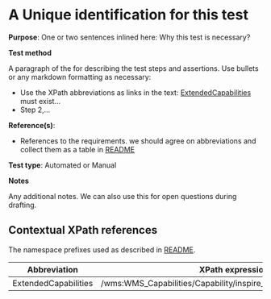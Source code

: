 # A Unique identification for this test

**Purpose**: One or two sentences inlined here: Why this test is necessary?

**Test method**

A paragraph of the for describing the test steps and assertions. Use bullets or any markdown formatting as necessary:

* Use the XPath abbreviations as links in the text: [ExtendedCapabilities](#extendedCapabilities) must exist...
* Step 2,...

**Reference(s)**: 

* References to the requirements. we should agree on abbreviations and collect them as a table in [README](http://inspire.ec.europa.eu/id/ats/download-wfs/3.1/README.md)

**Test type**: Automated or Manual

**Notes**

Any additional notes. We can also use this for open questions during drafting.

## Contextual XPath references

The namespace prefixes used as described in [README](http://inspire.ec.europa.eu/id/ats/download-wfs/3.1/README.md#namespaces).

Abbreviation                                               |  XPath expression
---------------------------------------------------------- | -------------------------------------------------------------------------
ExtendedCapabilities <a name="extendedCapabilities"></a>   | /wms:WMS_Capabilities/Capability/inspire_vs:ExtendedCapabilities[1]
